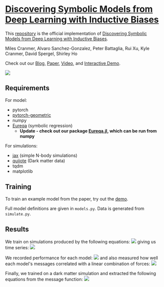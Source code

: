 # [Discovering Symbolic Models from Deep Learning with Inductive Biases](https://arxiv.org/abs/2006.11287)

This [repository](https://github.com/MilesCranmer/symbolic_deep_learning) is the official implementation of [Discovering Symbolic Models from Deep Learning with Inductive Biases](https://arxiv.org/abs/2006.11287). 

Miles Cranmer, Alvaro Sanchez-Gonzalez, Peter Battaglia, Rui Xu, Kyle Cranmer, David Spergel, Shirley Ho

Check out our [Blog](https://astroautomata.com/paper/symbolic-neural-nets/), [Paper](https://arxiv.org/abs/2006.11287), [Video](https://youtu.be/2vwwu59RPL8), and [Interactive Demo](https://colab.research.google.com/github/MilesCranmer/symbolic_deep_learning/blob/master/GN_Demo_Colab.ipynb).

[![](images/discovering_symbolic_eqn_gn.png)](https://astroautomata.com/paper/symbolic-neural-nets/)


## Requirements

For model:

- pytorch
- [pytorch-geometric](https://github.com/rusty1s/pytorch_geometric)
- numpy
- [Eureqa](https://www.nutonian.com/download/eureqa-desktop-download/) (symbolic regression)
  - **Update - check out our package [Eureqa.jl](https://github.com/MilesCranmer/Eureqa.jl), which can be run from numpy**

For simulations:

- [jax](https://github.com/google/jax) (simple N-body simulations)
- [quijote](https://github.com/franciscovillaescusa/Quijote-simulations) (Dark matter data)
- tqdm
- matplotlib

## Training

To train an example model from the paper, try out the [demo](https://colab.research.google.com/github/MilesCranmer/symbolic_deep_learning/blob/master/GN_Demo_Colab.ipynb).

Full model definitions are given in `models.py`. Data is generated from `simulate.py`.

## Results

We train on simulations produced by the following equations:
![](images/simulation_equations.png)
giving us time series:
![](images/simulations.png)

We recorded performance for each model:
![](images/test_prediction.png)
and also measured how well each model's messages
correlated with a linear combination of forces:
![](images/equal_to_forces.png)

Finally, we trained on a dark matter simulation and extracted the following equations
from the message function:
![](images/dark_matter.png)
